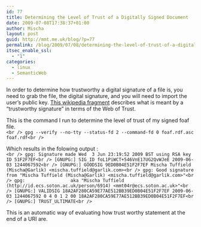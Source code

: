 ```yaml
---
id: 77
title: Determining the Level of Trust of a Digitally Signed Document
date: 2009-07-08T17:38:37+01:00
author: Mischa
layout: post
guid: http://mmt.me.uk/blog/?p=77
permalink: /blog/2009/07/08/determining-the-level-of-trust-of-a-digitally-signed-document/
itsec_enable_ssl:
  - "1"
categories:
  - linux
  - SemanticWeb
---
```

In order to determine how trustworthy a digital signature of a file is, you need to grab the file, the digital signature, and you will need to import the user&#8217;s public key. [This wikipedia fragment](http://en.wikipedia.org/wiki/Pretty_Good_Privacy#Web_of_trust) describes what is meant by a &#8220;trustworthy signature&#8221; in terms of the Web of Trust.

This is the command I run to determine the level of trust of my signed foaf file.  
`<br />
gpg --verify --no-tty --status-fd 2 --command-fd 0 foaf.rdf.asc foaf.rdf<br />
` 

Which results in the folowing output :  
`<br />
gpg: Signature made Wed  3 Jun 23:19:52 2009 BST using RSA key ID 51F2F7EF<br />
[GNUPG:] SIG_ID foL1PiWCT+546VnE17UG2QvWJeE 2009-06-03 1244067592<br />
[GNUPG:] GOODSIG 9ED0B04E51F2F7EF Mischa Tuffield (Mischa@Garlik) <mischa.tuffield@garlik.com><br />
gpg: Good signature from "Mischa Tuffield (Mischa@Garlik) <mischa.tuffield@garlik.com>"<br />
gpg:                 aka "Mischa Tuffield (http://id.ecs.soton.ac.uk/person/6914) <mmt04r@ecs.soton.ac.uk>"<br />
[GNUPG:] VALIDSIG 18A2AF280CA59E77AE512BB39ED0B04E51F2F7EF 2009-06-03 1244067592 0 4 0 1 2 00 18A2AF280CA59E77AE512BB39ED0B04E51F2F7EF<br />
[GNUPG:] TRUST_ULTIMATE<br />
` 

This is an automatic way of evaluating how trust worthy statement at the end of a URI are.
